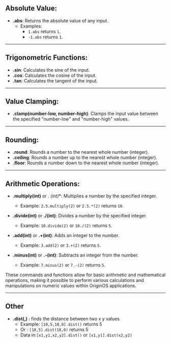 
## Absolute Value:

- **.abs**: Returns the absolute value of any input.
  - Examples:
    - `1.abs` returns `1`.
    - `-1.abs` returns `1`.

---

## Trigonometric Functions:

- **.sin**: Calculates the sine of the input.
- **.cos**: Calculates the cosine of the input.
- **.tan**: Calculates the tangent of the input.

---

## Value Clamping:

- **.clamp(number-low, number-high)**: Clamps the input value between the specified "number-low" and "number-high" values.

---

## Rounding:

- **.round**: Rounds a number to the nearest whole number (integer).
- **.ceiling**: Rounds a number up to the nearest whole number (integer).
- **.floor**: Rounds a number down to the nearest whole number (integer).

---

## Arithmetic Operations:

- **.multiply(int)** or **.* (int)**: Multiplies a number by the specified integer.
  - Example: `2.5.multiply(2)` or `2.5.*(2)` returns `10`.

- **.divide(int)** or **./(int)**: Divides a number by the specified integer.
  - Example: `10.divide(2)` or `10./(2)` returns `5`.

- **.add(int)** or **.+(int)**: Adds an integer to the number.
  - Example: `3.add(2)` or `3.+(2)` returns `5`.

- **.minus(int)** or **.-(int)**: Subtracts an integer from the number.
  - Example: `7.minus(2)` or `7.-(2)` returns `5`.

These commands and functions allow for basic arithmetic and mathematical operations, making it possible to perform various calculations and manipulations on numeric values within OriginOS applications.

---

## Other

- **.dist(,)** : finds the distance between two x y values
  - Example: `[10,5,10,0].dist()` returns 5
  - Or     : `[10,5].dist(10,0)` returns 5
  - Data in:`[x1,y1,x2,y2].dist()` or `[x1,y1].dist(x2,y2)`
